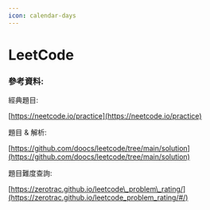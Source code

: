 ```yaml
---
icon: calendar-days
---
```


# LeetCode

### 參考資料:&#x20;

經典題目:

[https://neetcode.io/practice](https://neetcode.io/practice)

題目 & 解析:

[https://github.com/doocs/leetcode/tree/main/solution](https://github.com/doocs/leetcode/tree/main/solution)

題目難度查詢:

[https://zerotrac.github.io/leetcode\_problem\_rating/](https://zerotrac.github.io/leetcode_problem_rating/#/)
